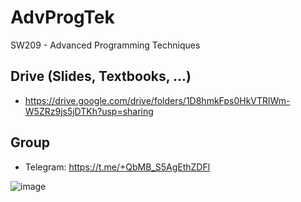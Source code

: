 # AdvProgTek
SW209 - Advanced Programming Techniques

## Drive (Slides, Textbooks, ...)
- https://drive.google.com/drive/folders/1D8hmkFps0HkVTRlWm-W5ZRz9js5jDTKh?usp=sharing  

## Group
- Telegram:  https://t.me/+QbMB_S5AgEthZDFl  

![image](https://github.com/AdTekDev/AdvProgTek/assets/18588011/710855b7-f330-4424-8e47-b759a89327f4)
